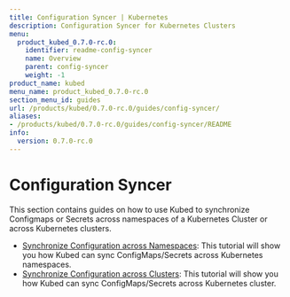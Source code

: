 ```yaml
---
title: Configuration Syncer | Kubernetes
description: Configuration Syncer for Kubernetes Clusters
menu:
  product_kubed_0.7.0-rc.0:
    identifier: readme-config-syncer
    name: Overview
    parent: config-syncer
    weight: -1
product_name: kubed
menu_name: product_kubed_0.7.0-rc.0
section_menu_id: guides
url: /products/kubed/0.7.0-rc.0/guides/config-syncer/
aliases:
- /products/kubed/0.7.0-rc.0/guides/config-syncer/README
info:
  version: 0.7.0-rc.0
---
```


# Configuration Syncer

This section contains guides on how to use Kubed to synchronize Configmaps or Secrets across namespaces of a Kubernetes Cluster or across Kubernetes clusters.

- [Synchronize Configuration across Namespaces](/products/kubed/0.7.0-rc.0/guides/config-syncer/intra-cluster): This tutorial will show you how Kubed can sync ConfigMaps/Secrets across Kubernetes namespaces.
- [Synchronize Configuration across Clusters](/products/kubed/0.7.0-rc.0/guides/config-syncer/inter-cluster): This tutorial will show you how Kubed can sync ConfigMaps/Secrets across Kubernetes cluster.
